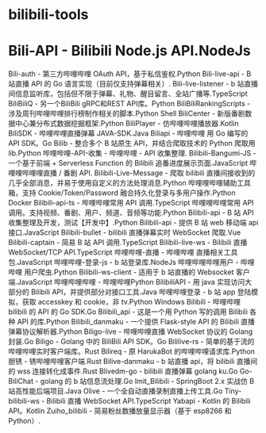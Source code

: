 # bilibili-tools
# Bili-API - Bilibili Node.js API.NodeJs
Bili-auth - 第三方哔哩哔哩 OAuth API，基于私信鉴权.Python
Bili-live-api - B 站直播 API 的 Go 语言实现（目前仅支持弹幕相关）.
Bili-live-listener - b 站直播间信息监听库，包括但不限于弹幕、礼物、醒目留言、全站广播等.TypeScript
BiliBiliQ - 另一个BiliBili gRPC和REST API库。Python
BiliBiliRankingScripts - 涉及周刊哔哩哔哩排行榜制作相关的脚本.Python Shell
BiliCenter - 新版番剧数据中心兼分布式数据挖掘框架.Python
BiliPlayer - 仿哔哩哔哩播放器.Kotlin
BiliSDK - 哔哩哔哩直播弹幕 JAVA-SDK.Java
Biliapi - 哔哩哔哩 用 Go 编写的 API SDK。Go
Bilib - 整合多个 B 站原生 API，并结合爬取技术的 Python 爬取用 lib.Python
哔哩哔哩-API-收集 - 哔哩哔哩 - API 收集整理.
Bilibili-Bangumi-JS - 一个基于前端 + Serverless Function 的 Bilibili 追番进度展示页面.JavaScript
哔哩哩哔哩哩直播 / 番剧 API.
Bilibili-Live-Message - 爬取 bilibili 直播间接收到的几乎全部消息，并易于使用自定义的方法处理消息.Python
哔哩哩哔哩辅助工具箱，支持 Cookie/Token/Password 融合持久化登录与多用户操作.Python Docker
Bilibili-api-ts - 哔哩哔哩常用 API 调用.TypeScript
哔哩哩哔哩常用 API 调用。支持视频、番剧、用户、频道、音频等功能.Python
Bilibili-api - B 站 API 收集整理及开发，测试【开发中】.Python
Bilibili-api - 提供 B 站 web 移动端 api 接口.JavaScript
Bilibili-bullet - bilibili 直播弹幕实时 WebSocket 爬取.Vue
Bilibili-captain - 简易 B 站 API 调用.TypeScript
Bilibili-live-ws - Bilibili 直播 WebSocket/TCP API.TypeScript
哔哩哔哩-直播 - 哔哩哔哩 直播相关工具包.JavaScript
哔哩哔哩-登录-js - b 站登录库.NodeJs
哔哩哔哩哔哩用户 - 哔哩哔哩 用户爬虫.Python
Bilibili-ws-client - 适用于 b 站直播的 Websocket 客户端.JavaScript
哔哩哔哩哔哩 - 哔哩哔哩Python
BilibiliAPI - 用 java 实现访问大部分的 Bilibili API，并提供部分对接口工具.Java
哔哩哔哩登录 - b 站 app 登陆模拟，获取 accesskey 和 cookie，非 tv.Python Windows
Bilibili - 哔哩哔哩 bilibili 的 API 的 Go SDK.Go
Bilibili_api - 这是一个用 Python 写的调用 Bilibili 各种 API 的库.Python
Bilibili_danmaku - 一个提供 Flask-style API 的 Bilibili 直播弹幕协议解析器.Python
Biligo-live - 哔哩哔哩直播 WebSocket 协议的 Golang 封装.Go
Biligo - Golang 中的 BiliBili API SDK。Go
Bililive-rs - 简单的基于流的哔哩哔哩实时客户端库。Rust
Bilireq - 原 HarukaBot 的哔哩哔哩请求库.Python
胆锈 - 锈哔哩哔哩客户端.Rust
Bilive-danmaku - b 站直播 api，将 bilibili 直播间的 wss 连接转化成事件.Rust
Blivedm-go - bilibili 直播弹幕 golang ku.Go
Go-BiliChat - golang 的 b 站信息流处理.Go
Imit_Bilibili - SpringBoot 2.x 实战仿 B 站高性能后端项目.Java
Olive - 一个全自动直播录制直播上传工具.Go
Tiny-bilibili-ws - Bilibili 直播 WebSocket API.TypeScript
Yabapi - Kotlin 的 Bilibili API。Kotlin
Zuiho_bilibili - 简易粉丝数播放量显示器（基于 esp8266 和 Python）.
